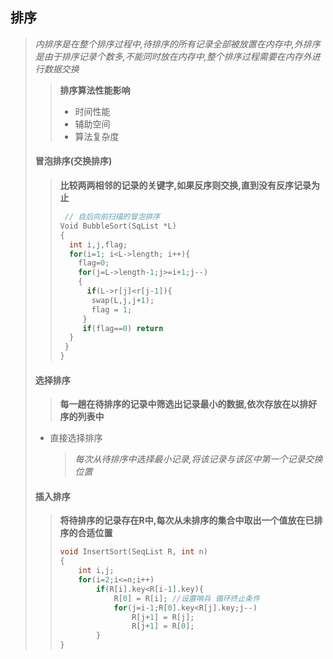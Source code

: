 ## 排序

> _内排序是在整个排序过程中,待排序的所有记录全部被放置在内存中,外排序是由于排序记录个数多,不能同时放在内存中,整个排序过程需要在内存外进行数据交换_
>
> > __排序算法性能影响__
> >
> > - 时间性能
> > - 辅助空间
> > - 算法复杂度
>
> #### 冒泡排序(交换排序)
>
> > __比较两两相邻的记录的关键字,如果反序则交换,直到没有反序记录为止__
> >
> > ~~~c
> >  // 自后向前扫描的冒泡排序
> > Void BubbleSort(SqList *L)
> > {
> >   int i,j,flag;
> >   for(i=1; i<L->length; i++){
> >     flag=0;
> >     for(j=L->length-1;j>=i+1;j--)
> >     {
> >       if(L->r[j]<r[j-1]){
> >        swap(L,j,j+1);
> >        flag = 1;
> >      }  
> >      if(flag==0) return
> >   }
> >  }
> > }
> > 
> >~~~
>
> #### 选择排序
>
> > __每一趟在待排序的记录中筛选出记录最小的数据,依次存放在以排好序的列表中__
>
> - 直接选择排序
>
>   > _每次从待排序中选择最小记录,将该记录与该区中第一个记录交换位置_
>   >
>
> #### 插入排序
>
> > __将待排序的记录存在R中,每次从未排序的集合中取出一个值放在已排序的合适位置__
> >
> > ~~~c
> > void InsertSort(SeqList R, int n)
> > {
> >     int i,j;
> >     for(i=2;i<=n;i++)
> >         if(R[i].key<R[i-1].key){
> >             R[0] = R[i]; //设置哨兵 循环终止条件
> >             for(j=i-1;R[0].key<R[j].key;j--) 
> >                 R[j+1] = R[j];
> >                 R[j+1] = R[0];
> >         }
> > }
> > ~~~
> >
> > 